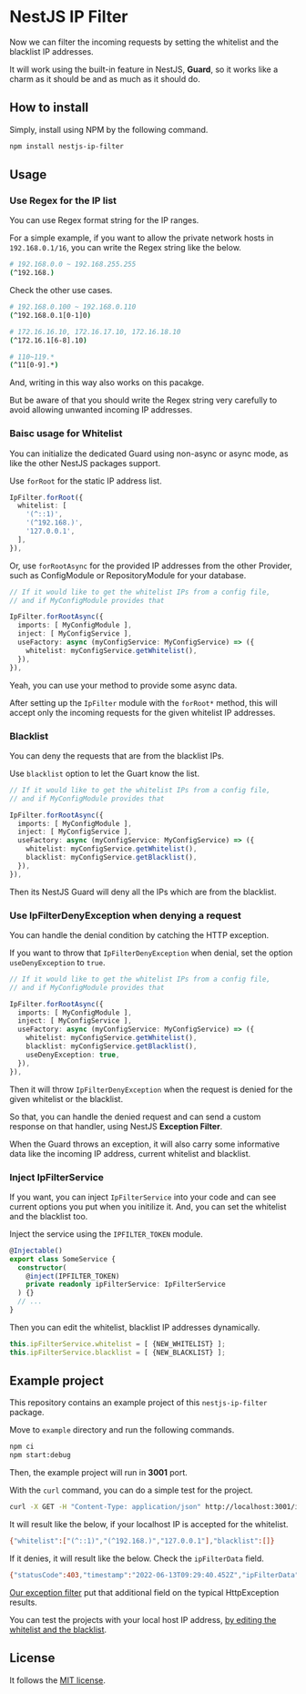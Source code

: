 # NestJS IP Filter

Now we can filter the incoming requests by setting the whitelist and the blacklist IP addresses.

It will work using the built-in feature in NestJS, **Guard**, so it works like a charm as it should be and as much as it should do.

## How to install

Simply, install using NPM by the following command.

```bash
npm install nestjs-ip-filter
```

## Usage

### Use Regex for the IP list

You can use Regex format string for the IP ranges.

For a simple example, if you want to allow the private network hosts in `192.168.0.1/16`, you can write the Regex string like the below.

```bash
# 192.168.0.0 ~ 192.168.255.255
(^192.168.)
```

Check the other use cases.

```bash
# 192.168.0.100 ~ 192.168.0.110
(^192.168.0.1[0-1]0)

# 172.16.16.10, 172.16.17.10, 172.16.18.10
(^172.16.1[6-8].10)

# 110~119.*
(^11[0-9].*)
```

And, writing in this way also works on this pacakge.

But be aware of that you should write the Regex string very carefully to avoid allowing unwanted incoming IP addresses.

### Baisc usage for Whitelist

You can initialize the dedicated Guard using non-async or async mode, as like the other NestJS packages support.

Use `forRoot` for the static IP address list.

```typescript
IpFilter.forRoot({
  whitelist: [
    '(^::1)',
    '(^192.168.)',
    '127.0.0.1',
  ],
}),
```

Or, use `forRootAsync` for the provided IP addresses from the other Provider, such as ConfigModule or RepositoryModule for your database.

```typescript
// If it would like to get the whitelist IPs from a config file,
// and if MyConfigModule provides that

IpFilter.forRootAsync({
  imports: [ MyConfigModule ],
  inject: [ MyConfigService ],
  useFactory: async (myConfigService: MyConfigService) => ({
    whitelist: myConfigService.getWhitelist(),
  }),
}),
```

Yeah, you can use your method to provide some async data.

After setting up the `IpFilter` module with the `forRoot*` method, this will accept only the incoming requests for the given whitelist IP addresses.

### Blacklist

You can deny the requests that are from the blacklist IPs.

Use `blacklist` option to let the Guart know the list.

```typescript
// If it would like to get the whitelist IPs from a config file,
// and if MyConfigModule provides that

IpFilter.forRootAsync({
  imports: [ MyConfigModule ],
  inject: [ MyConfigService ],
  useFactory: async (myConfigService: MyConfigService) => ({
    whitelist: myConfigService.getWhitelist(),
    blacklist: myConfigService.getBlacklist(),
  }),
}),
```

Then its NestJS Guard will deny all the IPs which are from the blacklist.

### Use IpFilterDenyException when denying a request

You can handle the denial condition by catching the HTTP exception.

If you want to throw that `IpFilterDenyException` when denial, set the option `useDenyException` to `true`.

```typescript
// If it would like to get the whitelist IPs from a config file,
// and if MyConfigModule provides that

IpFilter.forRootAsync({
  imports: [ MyConfigModule ],
  inject: [ MyConfigService ],
  useFactory: async (myConfigService: MyConfigService) => ({
    whitelist: myConfigService.getWhitelist(),
    blacklist: myConfigService.getBlacklist(),
    useDenyException: true,
  }),
}),
```

Then it will throw `IpFilterDenyException` when the request is denied for the given whitelist or the blacklist.

So that, you can handle the denied request and can send a custom response on that handler, using NestJS **Exception Filter**.

When the Guard throws an exception, it will also carry some informative data like the incoming IP address, current whitelist and blacklist.

### Inject IpFilterService

If you want, you can inject `IpFilterService` into your code and can see current options you put when you initilize it. And, you can set the whitelist and the blacklist too.

Inject the service using the `IPFILTER_TOKEN` module.

```typescript
@Injectable()
export class SomeService {
  constructor(
    @inject(IPFILTER_TOKEN)
    private readonly ipFilterService: IpFilterService
  ) {}
  // ...
}
```

Then you can edit the whitelist, blacklist IP addresses dynamically.

```typescript
this.ipFilterService.whitelist = [ {NEW_WHITELIST} ];
this.ipFilterService.blacklist = [ {NEW_BLACKLIST} ];
```

## Example project

This repository contains an example project of this `nestjs-ip-filter` package.

Move to `example` directory and run the following commands.

```bash
npm ci
npm start:debug
```

Then, the example project will run in **3001** port.

With the `curl` command, you can do a simple test for the project.

```bash
curl -X GET -H "Content-Type: application/json" http://localhost:3001/ipfilter
```

It will result like the below, if your localhost IP is accepted for the whitelist.

```bash
{"whitelist":["(^::1)","(^192.168.)","127.0.0.1"],"blacklist":[]}
```

If it denies, it will result like the below. Check the `ipFilterData` field.

```bash
{"statusCode":403,"timestamp":"2022-06-13T09:29:40.452Z","ipFilterData":{"clientIp":"::ffff:127.0.0.1","whitelist":["(^::1)","(^192.168.)"],"blacklist":[]},"path":"/ipfilter"}
```

[Our exception filter](example/src/exception/ipfilter-exception-filter.exception.ts) put that additional field on the typical HttpException results.

You can test the projects with your local host IP address, [by editing the whitelist and the blacklist](example/src/ip-repository/ip-repository.service.ts).

## License

It follows the [MIT license](LICENSE).

